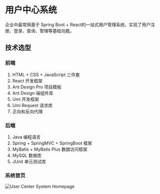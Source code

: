 # 用户中心系统
企业中最常用基于 Spring Boot + React的一站式用户管理系统，实现了用户注册、登录、查询、管理等基础功能。

## 技术选型
### 前端
1. HTML + CSS + JavaScript 三件套
2. React 开发框架
3. Ant Design Pro 项目模板
4. Ant Design 端组件库
5. Umi 开发框架
6. Umi Request 请求库
7. 正向和反向代理

### 后端
1. Java 编程语言
2. Spring + SpringMVC + SpringBoot 框架
3. MyBatis + MyBatis Plus 数据访问框架
4. MySQL 数据库
5. JUnit 单元测试库

### 系统首页
![User Center System Homepage](https://github.com/songyy5517/user-center-backend/blob/main/assets/homepage.png?raw=true)
